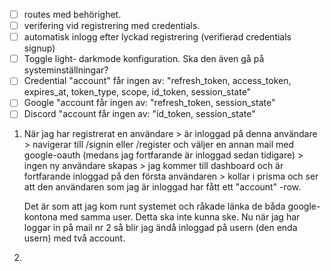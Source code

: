 - [ ] routes med behörighet.
- [ ] verifering vid registrering med credentials.
- [ ] automatisk inlogg efter lyckad registrering (verifierad credentials signup)
- [ ] Toggle light- darkmode konfiguration. Ska den även gå på systeminställningar?
- [ ] Credential "account" får ingen av: "refresh_token, access_token, expires_at, token_type, scope, id_token, session_state"
- [ ] Google "account får ingen av: "refresh_token, session_state"
- [ ] Discord "account får ingen av: "id_token, session_state"

1. När jag har registrerat en användare > är inloggad på denna användare > navigerar till /signin eller /register och väljer en annan mail med google-oauth (medans jag fortfarande är inloggad sedan tidigare) > ingen ny användare skapas > jag kommer till dashboard och är fortfarande inloggad på den första användaren > kollar i prisma och ser att den användaren som jag är inloggad har fått ett "account" -row.

   Det är som att jag kom runt systemet och råkade länka de båda google-kontona med samma user. Detta ska inte kunna ske. Nu när jag har loggar in på mail nr 2 så blir jag ändå inloggad på usern (den enda usern) med två account.

2.
